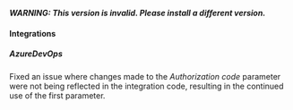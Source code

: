 ***WARNING: This version is invalid. Please install a different version.***

#### Integrations

##### AzureDevOps

Fixed an issue where changes made to the *Authorization code* parameter were not being reflected in the integration code, resulting in the continued use of the first parameter.

